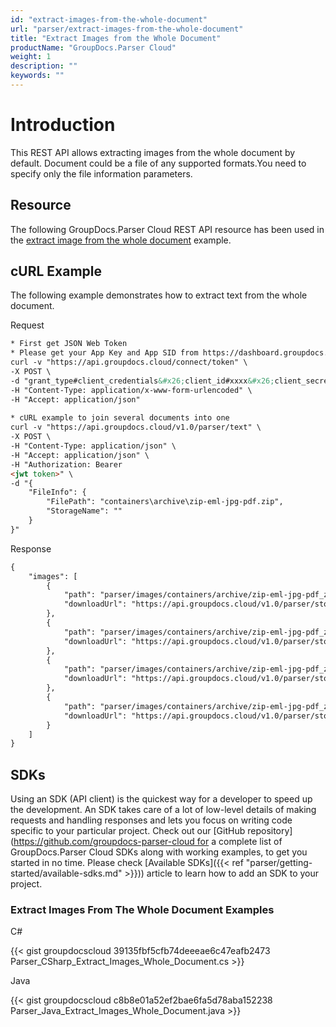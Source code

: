 ```yaml
---
id: "extract-images-from-the-whole-document"
url: "parser/extract-images-from-the-whole-document"
title: "Extract Images from the Whole Document"
productName: "GroupDocs.Parser Cloud"
weight: 1
description: ""
keywords: ""
---
```







# Introduction #

This REST API allows extracting images from the whole document by default. Document could be a file of any supported formats.You need to specify only the file information parameters.

## Resource ##

The following GroupDocs.Parser Cloud REST API resource has been used in the [extract image from the whole document](https://apireference.groupdocs.cloud/parser/#/Parse/Images) example.

## cURL Example ##

The following example demonstrates how to extract text from the whole document.





 Request

```html 
* First get JSON Web Token
* Please get your App Key and App SID from https://dashboard.groupdocs.cloud/#/apps. Kindly place App Key in "client_secret" and App SID in "client_id" argument.
curl -v "https://api.groupdocs.cloud/connect/token" \
-X POST \
-d "grant_type#client_credentials&#x26;client_id#xxxx&#x26;client_secret#xxxx" \
-H "Content-Type: application/x-www-form-urlencoded" \
-H "Accept: application/json"
   
* cURL example to join several documents into one
curl -v "https://api.groupdocs.cloud/v1.0/parser/text" \
-X POST \
-H "Content-Type: application/json" \
-H "Accept: application/json" \
-H "Authorization: Bearer 
<jwt token>" \
-d "{
    "FileInfo": {
        "FilePath": "containers\archive\zip-eml-jpg-pdf.zip",
        "StorageName": ""
    }
}"


 ```




 Response

```html 
{
    "images": [
        {
            "path": "parser/images/containers/archive/zip-eml-jpg-pdf_zip/template-document_pdf/image_0.jpeg",
            "downloadUrl": "https://api.groupdocs.cloud/v1.0/parser/storage/file/parser/images/containers/archive/zip-eml-jpg-pdf_zip/template-document_pdf/image_0.jpeg"
        },
        {
            "path": "parser/images/containers/archive/zip-eml-jpg-pdf_zip/template-document_pdf/image_1.jpeg",
            "downloadUrl": "https://api.groupdocs.cloud/v1.0/parser/storage/file/parser/images/containers/archive/zip-eml-jpg-pdf_zip/template-document_pdf/image_1.jpeg"
        },
        {
            "path": "parser/images/containers/archive/zip-eml-jpg-pdf_zip/template-document_pdf/image_2.jpeg",
            "downloadUrl": "https://api.groupdocs.cloud/v1.0/parser/storage/file/parser/images/containers/archive/zip-eml-jpg-pdf_zip/template-document_pdf/image_2.jpeg"
        },
        {
            "path": "parser/images/containers/archive/zip-eml-jpg-pdf_zip/template-document_pdf/image_3.jpeg",
            "downloadUrl": "https://api.groupdocs.cloud/v1.0/parser/storage/file/parser/images/containers/archive/zip-eml-jpg-pdf_zip/template-document_pdf/image_3.jpeg"
        }
    ]
}


 ```






## SDKs ##

Using an SDK (API client) is the quickest way for a developer to speed up the development. An SDK takes care of a lot of low-level details of making requests and handling responses and lets you focus on writing code specific to your particular project. Check out our [GitHub repository](https://github.com/groupdocs-parser-cloud for a complete list of GroupDocs.Parser Cloud SDKs along with working examples, to get you started in no time. Please check [Available SDKs]({{< ref "parser/getting-started/available-sdks.md" >}})) article to learn how to add an SDK to your project.

### Extract Images From The Whole Document Examples ###





 C#




{{< gist groupdocscloud 39135fbf5cfb74deeeae6c47eafb2473 Parser_CSharp_Extract_Images_Whole_Document.cs >}}







 Java




{{< gist groupdocscloud c8b8e01a52ef2bae6fa5d78aba152238 Parser_Java_Extract_Images_Whole_Document.java >}}







